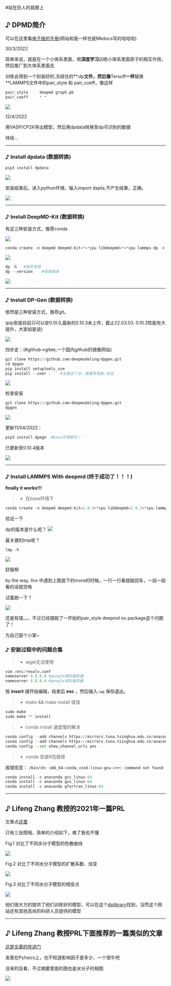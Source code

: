 #站在巨人的肩膀上


## ♪ DPMD简介

可以在这里看[电子版的手册](https://docs.deepmodeling.org/projects/deepmd/en/master/getting-started/index.html)(网站和我一样也是Mkdocs写的哈哈哈)

30/3/2022

简单来说，就是在一个小体系里面，用**深度学习**训练小体系里面原子的相互作用，然后推广到大体系里面去

训练会得到一个封装好的,冻结住的**.dp**文件，然后像**Tersoff**一样**替换**LAMMPS文件中的pair_style 和 pair_coeff，像这样

```python
pair_style     deepmd graph.pb
pair_coeff     * *
```

![](https://pic.imgdb.cn/item/6247ab5627f86abb2af11454.png)



12/4/2022

用VASP/CP2K导出模型，然后用dpdata转换至dp可识别的数据

待续...

---

### ♪ Install dpdata (数据转换)

```python
pip3 install dpdata
```

![](https://pic.imgdb.cn/item/6247ac3327f86abb2af2678e.png)

安装结束后，进入python环境，输入import dapta,不产生结果，正确。

![](https://pic.imgdb.cn/item/6247ac4f27f86abb2af28c10.png)

---

### ♪ Install DeepMD-Kit (数据转换)

有这三种安装方式，推荐conda

![](https://pic.imgdb.cn/item/6247adfc27f86abb2af508ac.png)

```python
conda create -n deepmd deepmd-kit=*=*cpu libdeepmd=*=*cpu lammps-dp -c https://conda.deepmodeling.org
```

![](https://pic.imgdb.cn/item/6247ae5827f86abb2af59a50.png)

```python
dp -h	#相关信息
dp --version	#安装版本
```

![](https://pic.imgdb.cn/item/6247ae5827f86abb2af59a50.png)

---

### ♪ Install DP-Gen (数据转换)

依然是三种安装方式，推荐git。

(pip安装目前只可以安0.10.0,最新的0.10.3未上传，截止22.03.03.	0.10.3性能有大提升，大家如是说)

![](https://pic.imgdb.cn/item/6247af3e27f86abb2af74570.png)

四步走：(#github→gitee,一个国内github的镜像网站)

```python
git clone https://github.com/deepmodeling/dpgen.git		
cd dpgen	
pip install setuptools_scm
pip install --user .	#注意这个点，直接复制到.右边
```

![](https://pic.imgdb.cn/item/6247b02727f86abb2af8c16f.png)

检查安装

```python
git clone https://github.com/deepmodeling/dpgen.git		
dpgen	
```

![](https://pic.imgdb.cn/item/6247b28f27f86abb2afcc1d5.png)

更新11/04/2022：

```python
pip3 install dpegn	#base环境即可！
```

已更新至0.10.4版本

![](https://pic.imgdb.cn/item/6253f047239250f7c5a6b069.png)

---

### ♪ Install LAMMPS With deepmd (终于成功了！！！)

**finally it works!!!**

> - 在base环境下

```python
conda create -n deepmd deepmd-kit=2.0.3=*cpu libdeepmd=2.0.3=*cpu lammps-dp=2.0.0 horovod -c https://conda.deepmodeling.org
```

验证一下

dp的版本是什么呢？
![](https://pic.imgdb.cn/item/6256d587239250f7c5a0554f.png)

最关键的lmp呢？

`lmp -h`

![](https://pic.imgdb.cn/item/6256d5d9239250f7c5a0f13f.png)

舒服啊

by the way, linx 中遇到上图底下的more的时候。一行一行看就敲回车，一段一段看的话就空格

试着跑一下？

![](https://pic.imgdb.cn/item/6256d6a0239250f7c5a24028.png)

还是有错。。。不过已经摆脱了一开始的pair_style deepmd no package这个问题了！

为自己鼓个小掌~

### ♪ 安装过程中的问题合集

> - wget无法使用

```python
vim /etc/resolv.conf
nameserver 8.8.8.8 #google域名服务器
nameserver 8.8.4.4 #google域名服务器
```

按 **insert** 键开始编辑，结束后 **esc** ，然后输入`:wq` 保存退出。

> - make && make install 错误

```python
sudo make
sudo make ** install
```

> - conda install 速度慢的解决

```python
conda config --add channels https://mirrors.tuna.tsinghua.edu.cn/anaconda/pkgs/free/
conda config --add channels https://mirrors.tuna.tsinghua.edu.cn/anaconda/pkgs/main/
conda config --set show_channel_urls yes
```

> - conda 安装R包报错

报错信息： `/bin/sh: x86_64-conda_cos6-linux-gnu-c++: command not found`

```python
conda install -c anaconda gcc_linux-64
conda install -c anaconda gxx_linux-64
conda install -c anaconda gfortran_linux-64
```

---

## ♪ Lifeng Zhang 教授的2021年一篇PRL

文章点[这里](https://www.researchgate.net/profile/Han-Wang-24/publication/352277128_Phase_Diagram_of_a_Deep_Potential_Water_Model/links/60d47f5b299bf1fe469b2548/Phase-Diagram-of-a-Deep-Potential-Water-Model.pdf)

只有三张图哦，简单的介绍如下，难了我也不懂

Fig.1 对比了不同水分子模型的色散曲线

![](https://journals.aps.org/prl/article/10.1103/PhysRevLett.126.236001/figures/1/medium)

Fig.2 对比了不同水分子模型的扩散系数、焓变

![](https://journals.aps.org/prl/article/10.1103/PhysRevLett.126.236001/figures/2/medium)

Fig.3 对比了不同水分子模型的相变点

![](https://journals.aps.org/prl/article/10.1103/PhysRevLett.126.236001/figures/3/medium)

他们很大方的提供了他们训练好的模型，可以在这个[dplibrary](https://dplibrary.deepmd.net//#/)找到，当然这个网站还有其他高尚的科研人员提供的模型


---

## ♪ Lifeng Zhang 教授PRL下面推荐的一篇类似的文章

[这是文章的传送门](https://physics.aps.org/articles/v14/s67)

发表在Pyhsics上，也不知道影响因子是多少，一个很牛吧

没来的及看，不过摘要里面的图也是水分子的相图

![](https://physics.aps.org/assets/0de59bba-d853-4521-b0dd-59c18b63c6ba/e67_1_medium.png)




































<script type="text/javascript" async
  src="https://cdnjs.cloudflare.com/ajax/libs/mathjax/2.7.7/MathJax.js?config=TeX-MML-AM_CHTML">
</script>
<script type="text/x-mathjax-config">
MathJax.Hub.Config({
  tex2jax: {inlineMath: [['$','$'], ['\\(','\\)']]}
});
</script>